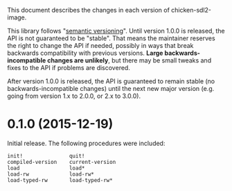 
This document describes the changes in each version of chicken-sdl2-image.

This library follows "[semantic versioning](http://semver.org)".
Until version 1.0.0 is released, the API is not guaranteed to be "stable".
That means the maintainer reserves the right to change the API if needed,
possibly in ways that break backwards compatibility with previous versions.
**Large backwards-incompatible changes are unlikely**,
but there may be small tweaks and fixes to the API if problems are discovered.

After version 1.0.0 is released, the API is guaranteed to remain stable (no backwards-incompatible changes)
until the next new major version (e.g. going from version 1.x to 2.0.0, or 2.x to 3.0.0).


# 0.1.0 (2015-12-19)

Initial release. The following procedures were included:

```
init!               quit!
compiled-version    current-version
load                load*
load-rw             load-rw*
load-typed-rw       load-typed-rw*
```
